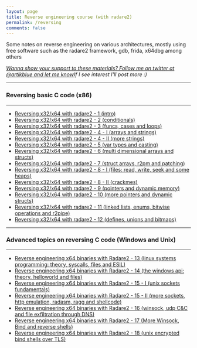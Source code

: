 ```yaml
---
layout: page
title: Reverse engineering course (with radare2)
permalink: /reversing
comments: false
---
```


<div class="row justify-content-between">
<div class="col-md-8 pr-5">
<p>Some notes on reverse engineering on various architectures, mostly using free software such as the radare2 framework, gdb, frida, x64dbg among others</p>

<i><a href="https://www.twitter.com/artikblue">Wanna show your support to these materials? Follow me on twitter at @artikblue and let me know</a>If I see interest I'll post more :)</i>
<hr />
<h3>Reversing basic C code (x86)</h3>
<hr />
<ul>
  <li><a href="https://dhaneshsivasamy07.github.io/redare2/reversing-radare2-1">Reversing x32/x64 with radare2 - 1 (intro) </a></li>
  <li><a href="https://dhaneshsivasamy07.github.io/redare2/reversing-radare2-2">Reversing x32/x64 with radare2 - 2 (conditionals) </a></li>
  <li><a href="https://dhaneshsivasamy07.github.io/redare2/reversing-radare-3">Reversing x32/x64 with radare2 - 3 (funcs, cases and loops)</a></li>
  <li><a href="https://dhaneshsivasamy07.github.io/redare2/reversing-radare-4">Reversing x32/x64 with radare2 - 4 - I (arrays and strings)</a></li>
  <li><a href="https://dhaneshsivasamy07.github.io/redare2/reversing-radare-4-ii">Reversing x32/x64 with radare2 - 4 - II (more strings)</a></li>
  <li><a href="https://dhaneshsivasamy07.github.io/redare2/reversing-radare-5">Reversing x32/x64 with radare2 - 5 (var types and casting)</a></li>
  <li><a href="https://dhaneshsivasamy07.github.io/redare2/reversing-radare-6">Reversing x32/x64 with radare2 - 6 (multi dimensional arrays and structs)</a></li>
  <li><a href="https://dhaneshsivasamy07.github.io/redare2/reversing-radare-7">Reversing x32/x64 with radare2 - 7 (struct arrays, r2pm and patching)</a></li>	
  <li><a href="https://dhaneshsivasamy07.github.io/redare2/reversing-radare-8">Reversing x32/x64 with radare2 - 8 - I (files: read, write, seek and some heaps)</a></li>
  <li><a href="https://dhaneshsivasamy07.github.io/redare2/reversing-radare-8-i">Reversing x32/x64 with radare2 - 8 - II (crackmes)</a></li>
  <li><a href="https://dhaneshsivasamy07.github.io/redare2/reversing-radare-9">Reversing x32/x64 with radare2 - 9 (pointers and dynamic memory)</a></li>
  <li><a href="https://dhaneshsivasamy07.github.io/redare2/reversing-radare-10">Reversing x32/x64 with radare2 - 10 (more pointers and dynamic structs)</a></li>
  <li><a href="https://dhaneshsivasamy07.github.io/redare2/reversing-radare-11">Reversing x32/x64 with radare2 - 11 (linked lists, enums, bitwise operations and r2pipe)</a></li>
  <li><a href="https://dhaneshsivasamy07.github.io/redare2/reversing-radare-12">Reversing x32/x64 with radare2 - 12 (defines, unions and bitmaps)</a></li>
</ul>
<hr />
<h3>Advanced topics on reversing C code (Windows and Unix)</h3>
<hr />
<ul>
  <li><a href="https://dhaneshsivasamy07.github.io/redare2/reversing-radare-13">Reverse engineering x64 binaries with Radare2 - 13 (linux systems programming: theory, syscalls, files and ESIL)</a></li>
  <li><a href="https://dhaneshsivasamy07.github.io/redare2/reversing-radare-14">Reverse engineering x64 binaries with Radare2 - 14 (the windows api: theory, helloworld and files)</a></li>
  <li><a href="https://dhaneshsivasamy07.github.io/redare2/reversing-radare-15">Reverse engineering x64 binaries with Radare2 - 15 - I (unix sockets fundamentals)</a></li>
  <li><a href="https://dhaneshsivasamy07.github.io/redare2/reversing-radare-16">Reverse engineering x64 binaries with Radare2 - 15 - II (more sockets, http emulation, radasm, ragg and shellcode)</a></li>
  <li><a href="https://dhaneshsivasamy07.github.io/redare2/reversing-radare-17">Reverse engineering x64 binaries with Radare2 - 16 (winsock, udp C&C and file exfiltration through DNS)</a></li>
  <li><a href="https://dhaneshsivasamy07.github.io/redare2/reversing-radare-18">Reverse engineering x64 binaries with Radare2 - 17 (More Winsock, Bind and reverse shells)</a></li>
  <li><a href="https://dhaneshsivasamy07.github.io/redare2/reversing-radare-19">Reverse engineering x64 binaries with Radare2 - 18 (unix encrypted bind shells over TLS)</a></li>
</ul>